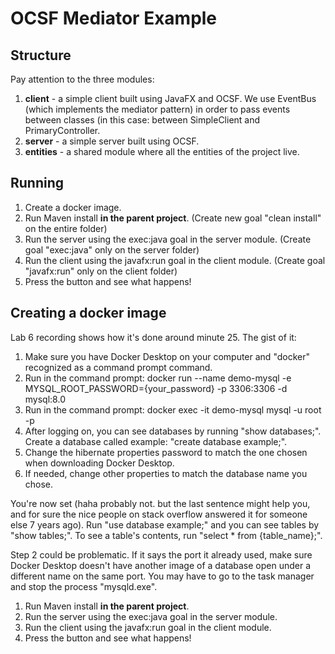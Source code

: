 # OCSF Mediator Example

## Structure
Pay attention to the three modules:
1. **client** - a simple client built using JavaFX and OCSF. We use EventBus (which implements the mediator pattern) in order to pass events between classes (in this case: between SimpleClient and PrimaryController.
2. **server** - a simple server built using OCSF.
3. **entities** - a shared module where all the entities of the project live.

## Running
1. Create a docker image.
2. Run Maven install **in the parent project**. (Create new goal "clean install" on the entire folder)
3. Run the server using the exec:java goal in the server module. (Create goal "exec:java" only on the server folder)
4. Run the client using the javafx:run goal in the client module. (Create goal "javafx:run" only on the client folder)
5. Press the button and see what happens!

## Creating a docker image
Lab 6 recording shows how it's done around minute 25. The gist of it:
1. Make sure you have Docker Desktop on your computer and "docker" recognized as a command prompt command.
2. Run in the command prompt: docker run --name demo-mysql -e MYSQL_ROOT_PASSWORD={your_password} -p 3306:3306 -d mysql:8.0
3. Run in the command prompt: docker exec -it demo-mysql mysql -u root -p
4. After logging on, you can see databases by running "show databases;". Create a database called example: "create database example;".
5. Change the hibernate properties password to match the one chosen when downloading Docker Desktop.
6. If needed, change other properties to match the database name you chose.

You're now set (haha probably not. but the last sentence might help you, and for sure the nice people on stack overflow answered it for someone else 7 years ago).
Run "use database example;" and you can see tables by "show tables;".
To see a table's contents, run "select * from {table_name};".

Step 2 could be problematic. If it says the port it already used, make sure Docker Desktop doesn't have another image of a database open under a different name on the same port. You may have to go to the task manager and stop the process "mysqld.exe".
1. Run Maven install **in the parent project**.
2. Run the server using the exec:java goal in the server module.
3. Run the client using the javafx:run goal in the client module.
4. Press the button and see what happens!

